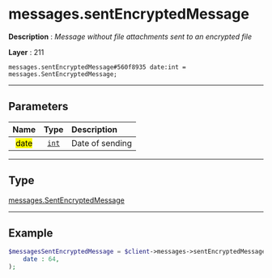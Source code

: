 # messages.sentEncryptedMessage

**Description** : *Message without file attachments sent to an encrypted file*

**Layer** : 211

```tl
messages.sentEncryptedMessage#560f8935 date:int = messages.SentEncryptedMessage;
```

---

## Parameters

| Name | Type | Description |
| :---: | :---: | :--- |
| <mark>date</mark> | [`int`](type/int) | Date of sending |

---

## Type

[messages.SentEncryptedMessage](type/messages.SentEncryptedMessage)

---

## Example

```php
$messagesSentEncryptedMessage = $client->messages->sentEncryptedMessage(
	date : 64,
);
```